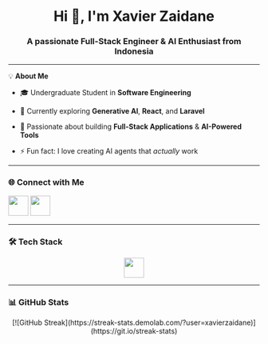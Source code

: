 <h1 align="center">Hi 👋, I'm Xavier Zaidane</h1>
<h3 align="center">A passionate Full-Stack Engineer & AI Enthusiast from Indonesia</h3>

---

💡 **About Me**
- 🎓 Undergraduate Student in **Software Engineering**
  
- 🌱 Currently exploring **Generative AI**, **React**, and **Laravel**
  
- 🚀 Passionate about building **Full-Stack Applications** & **AI-Powered Tools**
  
- ⚡ Fun fact: I love creating AI agents that *actually* work

---

### 🌐 Connect with Me
<p align="left">
  <a href="https://www.linkedin.com/in/xavier-zaidane-a-5748b128a/"><img src="https://skillicons.dev/icons?i=linkedin" height="40" /></a>
  <a href="https://www.instagram.com/xavierzdn/"><img src="https://skillicons.dev/icons?i=instagram" height="40" /></a>
</p>

---

### 🛠 Tech Stack
<p align="center">
  <img src="https://skillicons.dev/icons?i=nextjs,react,js,ts,laravel,tailwind,express,prisma,java,git,mongodb,mysql,postgres,postman" height="40" />
</p>

---

### 📊 GitHub Stats
<p align="center">
[![GitHub Streak](https://streak-stats.demolab.com/?user=xavierzaidane)](https://git.io/streak-stats)
</p>
